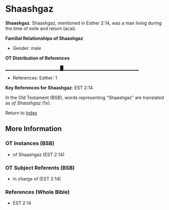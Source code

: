 # Shaashgaz
**Shaashgaz**. 
Shaashgaz, mentioned in Esther 2:14, was a man living during the time of exile and return (acai). 




**Familial Relationships of Shaashgaz**


* Gender: male


**OT Distribution of References**

▁▁▁▁▁▁▁▁▁▁▁▁▁▁▁▁█▁▁▁▁▁▁▁▁▁▁▁▁▁▁▁▁▁▁▁▁▁▁
* References: Esther: 1



**Key References for Shaashgaz**: 
EST 2:14. 


In the Old Testament (BSB), words representing “Shaashgaz” are translated as 
*of Shaashgaz* (1x). 




Return to [Index](00-Index.md)

## More Information

### OT Instances (BSB)

* of Shaashgaz (EST 2:14)



### OT Subject Referents (BSB)

* in charge of (EST 2:14)



### References (Whole Bible)

* EST 2:14



